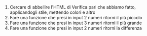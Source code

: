 1. Cercare di abbellire l'HTML di Verifica pari che abbiamo fatto, applicandogli stile, mettendo colori e altro
2. Fare una funzione che presi in input 2 numeri ritorni il più piccolo
3. Fare una funzione che presi in input 3 numeri ritorni il più grande
4. Fare una funzione che presi in input 2 numeri ritorni la differenza
